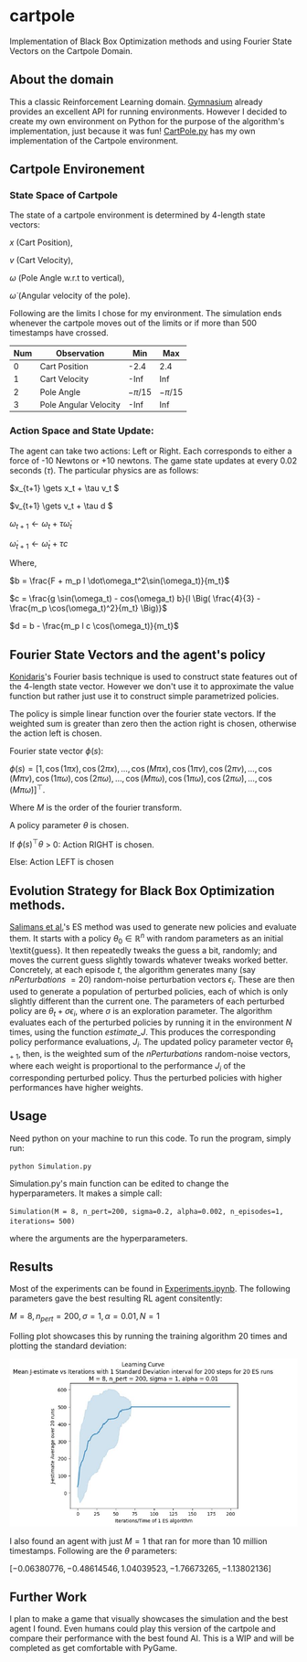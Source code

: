 # cartpole
Implementation of Black Box Optimization methods and using Fourier State Vectors on the Cartpole Domain. 

## About the domain
This a classic Reinforcement Learning domain. [Gymnasium](https://gymnasium.farama.org/ "Gymnasium's Homepage") already provides an excellent API for running environments. However I decided to create my own environment on Python for the purpose of the algorithm's implementation, just because it was fun! [CartPole.py](/CartPole.py) has my own implementation of the Cartpole environment. 


## Cartpole Environement

### State Space of Cartpole
The state of a cartpole environment is determined by 4-length state vectors: 

$x$ (Cart Position), 

$v$ (Cart Velocity), 

$\omega$ (Pole Angle w.r.t to vertical), 

$\dot \omega$ (Angular velocity of the pole). 

Following are the limits I chose for my environment. The simulation ends whenever the cartpole moves out of the limits or if more than 500 timestamps have crossed. 

| Num | Observation              | Min    | Max    |
| --- | ------------------------ | ------ | ------ |
| 0   | Cart Position            | -2.4   | 2.4    |
| 1   | Cart Velocity            | -Inf   | Inf    |
| 2   | Pole Angle               | $-\pi/15$ | $-\pi/15$ |
| 3   | Pole Angular Velocity    | -Inf   | Inf    |

### Action Space and State Update: 
The agent can take two actions: Left or Right. Each corresponds to either a force of -10 Newtons or +10 newtons. 
The game state updates at every 0.02 seconds ($\tau$). The particular physics are as follows: 

$x_{t+1} \gets x_t + \tau v_t $

$v_{t+1} \gets v_t + \tau  d $

$\omega_{t+1} \gets \omega_t + \tau  \dot \omega_t$

$\dot \omega_{t+1} \gets \dot \omega_t + \tau  c$

Where, 

$b = \frac{F + m_p l \dot\omega_t^2\sin(\omega_t)}{m_t}$

$c = \frac{g \sin(\omega_t) - cos(\omega_t) b}{l \Big( \frac{4}{3} - \frac{m_p \cos(\omega_t)^2}{m_t} \Big)}$

$d = b - \frac{m_p l c \cos(\omega_t)}{m_t}$



## Fourier State Vectors and the agent's policy
[Konidaris](https://people.cs.umass.edu/~pthomas/papers/Konidaris2011a.pdf)'s Fourier basis technique is used to construct state features out of the 4-length state vector. However we don't use it to approximate the value function but rather just use it to construct simple parametrized policies. 

The policy is simple linear function over the fourier state vectors. If the weighted sum is greater than zero then the action right is chosen, otherwise the action left is chosen. 

Fourier state vector $\phi(s)$: 

$\phi(s) = [1, \cos(1 \pi x), \cos(2 \pi x), \ldots, \cos(M \pi x), \cos(1 \pi v), \cos(2 \pi v), \ldots, \cos(M \pi v), \cos(1 \pi \omega), \cos(2 \pi \omega), \ldots, \cos(M \pi \omega), \cos(1 \pi \dot{\omega}), \cos(2 \pi \dot{\omega}), \ldots, \cos(M \pi \dot{\omega})]^\top.$

Where $M$ is the order of the fourier transform. 

A policy parameter $\theta$ is chosen. 

If $\phi(s)^\top \theta$ > 0: Action RIGHT is chosen. 

Else: Action LEFT is chosen



## Evolution Strategy for Black Box Optimization methods. 
[Salimans et al.](https://arxiv.org/abs/1703.03864)'s ES method was used to generate new policies and evaluate them. It starts with a policy $\theta_0 \in \mathbb{R}^n$ with random parameters as an initial \textit{guess}. It then repeatedly tweaks the guess a bit, randomly; and moves the current guess slightly towards whatever tweaks worked better. Concretely, at each episode $t$, the algorithm generates many (say *nPerturbations* $=20$) random-noise perturbation vectors $\epsilon_i$. These are then used to generate a population of perturbed policies, each of which is only slightly different than the current one. The parameters of each perturbed policy are $\theta_t + \sigma \epsilon_i$, where $\sigma$ is an exploration parameter. The algorithm evaluates each of the perturbed policies by running it in the environment $N$ times, using the function *estimate\_J*. This produces the corresponding policy performance evaluations, $J_i$. The updated policy parameter vector $\theta_{t+1}$, then, is the weighted sum of the *nPerturbations* random-noise vectors, where each weight is proportional to the performance $J_i$ of the corresponding perturbed policy. Thus the perturbed policies with higher performances have higher weights. 


## Usage

Need python on your machine to run this code. To run the program, simply run: 

``python Simulation.py``

Simulation.py's main function can be edited to change the hyperparameters. It makes a simple call: 

`Simulation(M = 8, n_pert=200, sigma=0.2, alpha=0.002, n_episodes=1, iterations= 500)`

where the arguments are the hyperparameters. 


## Results
Most of the experiments can be found in [Experiments.ipynb](/Experiments.ipynb). The following parameters gave the best resulting RL agent consitently:

$M = 8, n_{pert} = 200, \sigma = 1, \alpha = 0.01, N = 1$

Folling plot showcases this by running the training algorithm 20 times and plotting the standard deviation:

![Plot](<nruns 20 M 8, n_pert 200, sigma 1, alpha 0.01.jpg>)


I also found an agent with just $M = 1$ that ran for more than 10 million timestamps. Following are the $\theta$ parameters: 

$[-0.06380776, -0.48614546,  1.04039523, -1.76673265, -1.13802136]$


## Further Work
I plan to make a game that visually showcases the simulation and the best agent I found. Even humans could play this version of the cartpole and compare their performance with the best found AI. This is a WIP and will be completed as get comfortable with PyGame. 



